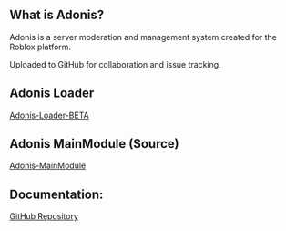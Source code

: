 ## What is Adonis? 

Adonis is a server moderation and management system created for the Roblox platform.

Uploaded to GitHub for collaboration and issue tracking.

## Adonis Loader
[Adonis-Loader-BETA](https://www.roblox.com/library/2373505175/Adonis-Loader-BETA)

## Adonis MainModule (Source)
[Adonis-MainModule](https://www.roblox.com/library/2373501710/Adonis-MainModule)

## Documentation:
[GitHub Repository](https://github.com/Sceleratis/Adonis/wiki)
